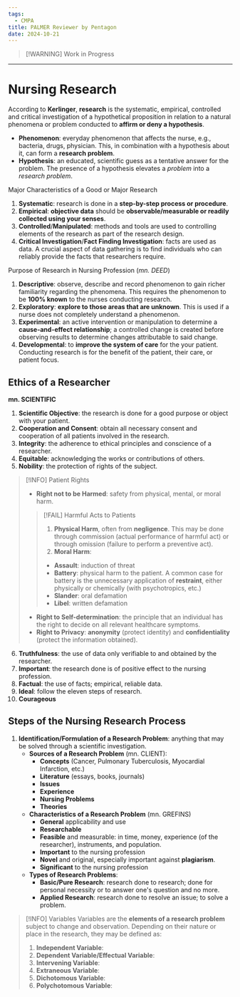 ```yaml
---
tags:
  - CMPA
title: PALMER Reviewer by Pentagon
date: 2024-10-21
---
```

>[!WARNING] Work in Progress

___
# Nursing Research
According to **Kerlinger**, **research** is the systematic, empirical, controlled and critical investigation of a hypothetical proposition in relation to a natural phenomena or problem conducted to **affirm or deny a hypothesis**.
- **Phenomenon**: everyday phenomenon that affects the nurse, e.g., bacteria, drugs, physician. This, in combination with a hypothesis about it, can form a **research problem**.
- **Hypothesis**: an educated, scientific guess as a tentative answer for the problem. The presence of a hypothesis elevates a *problem* into a *research problem*.

Major Characteristics of a Good or Major Research
1. **Systematic**: research is done in a **step-by-step process or procedure**.
2. **Empirical**: **objective data** should be **observable/measurable or readily collected using your senses**.
3. **Controlled**/**Manipulated**: methods and tools are used to controlling elements of the research as part of the research design.
4. **Critical Investigation**/**Fact Finding Investigation**: facts are used as data. A crucial aspect of data gathering is to find individuals who can reliably provide the facts that researchers require.

Purpose of Research in Nursing Profession (*mn. DEED*)
1. **Descriptive**: observe, describe and record phenomenon to gain richer familiarity regarding the phenomena. This requires the phenomenon to be **100% known** to the nurses conducting research.
2. **Exploratory**: **explore to those areas that are unknown**. This is used if a nurse does not completely understand a phenomenon.
3. **Experimental**: an active intervention or manipulation to determine a **cause-and-effect relationship**; a controlled change is created before observing results to determine changes attributable to said change.
4. **Developmental**: to **improve the system of care** for the your patient. Conducting research is for the benefit of the patient, their care, or patient focus.
## Ethics of a Researcher
**mn. SCIENTIFIC**
1. **Scientific Objective**: the research is done for a good purpose or object with your patient.
2. **Cooperation and Consent**: obtain all necessary consent and cooperation of all patients involved in the research.
3. **Integrity**: the adherence to ethical principles and conscience of a researcher.
4. **Equitable**: acknowledging the works or contributions of others.
5. **Nobility**: the protection of rights of the subject.
>[!INFO] Patient Rights
>- **Right not to be Harmed**: safety from physical, mental, or moral harm.
>>[!FAIL] Harmful Acts to Patients
>>1. **Physical Harm**, often from **negligence**. This may be done through commission (actual performance of harmful act) or through omission (failure to perform a preventive act).
>>2. **Moral Harm**:
>>	- **Assault**: induction of threat
>>	- **Battery**: physical harm to the patient. A common case for battery is the unnecessary application of **restraint**, either physically or chemically (with psychotropics, etc.)
>>	- **Slander**: oral defamation
>>	- **Libel**: written defamation
>
>- **Right to Self-determination**: the principle that an individual has the right to decide on all relevant healthcare symptoms.
>- **Right to Privacy**: **anonymity** (protect identity) and **confidentiality** (protect the information obtained).

6. **Truthfulness**: the use of data only verifiable to and obtained by the researcher.
7. **Important**: the research done is of positive effect to the nursing profession.
8. **Factual**: the use of facts; empirical, reliable data.
9. **Ideal**: follow the eleven steps of research.
10. **Courageous**
## Steps of the Nursing Research Process
1. **Identification/Formulation of a Research Problem**: anything that may be solved through a scientific investigation.
	- **Sources of a Research Problem** (mn. CLIENT):
		- **Concepts** (Cancer, Pulmonary Tuberculosis, Myocardial Infarction, etc.)
		- **Literature** (essays, books, journals)
		- **Issues**
		- **Experience**
		- **Nursing Problems**
		- **Theories**
	 - **Characteristics of a Research Problem** (mn. GREFINS)
		 - **General** applicability and use
		 - **Researchable**
		 - **Feasible** and measurable: in time, money, experience (of the researcher), instruments, and population.
		 - **Important** to the nursing profession
		 - **Novel** and original, especially important against **plagiarism**.
		 - **Significant** to the nursing profession
	- **Types of Research Problems**:
		- **Basic/Pure Research**: research done to research; done for personal necessity or to answer one's question and no more.
		- **Applied Research**: research done to resolve an issue; to solve a problem.

>[!INFO] Variables
>Variables are the **elements of a research problem** subject to change and observation. Depending on their nature or place in the research,  they may be defined as:
>1. **Independent Variable**: 
>2. **Dependent Variable/Effectual Variable**: 
>3. **Intervening Variable**: 
>4. **Extraneous Variable**: 
>5. **Dichotomous Variable**: 
>6. **Polychotomous Variable**: 